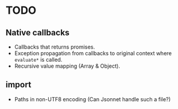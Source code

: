 # TODO

## Native callbacks

- Callbacks that returns promises.
- Exception propagation from callbacks to original context where `evaluate*` is called.
- Recursive value mapping (Array & Object).

## import

- Paths in non-UTF8 encoding (Can Jsonnet handle such a file?)
